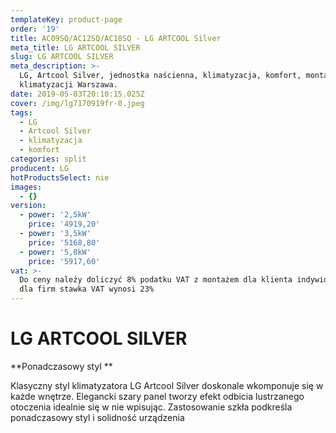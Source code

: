 ```yaml
---
templateKey: product-page
order: '19'
title: AC09SQ/AC12SQ/AC18SQ - LG ARTCOOL Silver
meta_title: LG ARTCOOL SILVER
slug: LG ARTCOOL SILVER
meta_description: >-
  LG, Artcool Silver, jednostka naścienna, klimatyzacja, komfort, montaż
  klimatyzacji Warszawa.
date: 2019-05-03T20:10:15.025Z
cover: /img/lg7170919fr-0.jpeg
tags:
  - LG
  - Artcool Silver
  - klimatyzacja
  - komfort
categories: split
producent: LG
hotProductsSelect: nie
images:
  - {}
version:
  - power: '2,5kW'
    price: '4919,20'
  - power: '3,5kW'
    price: '5168,80'
  - power: '5,0kW'
    price: '5917,60'
vat: >-
  Do ceny należy doliczyć 8% podatku VAT z montażem dla klienta indywidualnego,
  dla firm stawka VAT wynosi 23%
---
```

# **LG ARTCOOL SILVER**

**Ponadczasowy styl**

Klasyczny styl klimatyzatora LG Artcool Silver doskonale wkomponuje się w każde wnętrze. Elegancki szary panel tworzy efekt odbicia lustrzanego otoczenia idealnie się w nie wpisując. Zastosowanie szkła podkreśla ponadczasowy styl i solidność urządzenia

